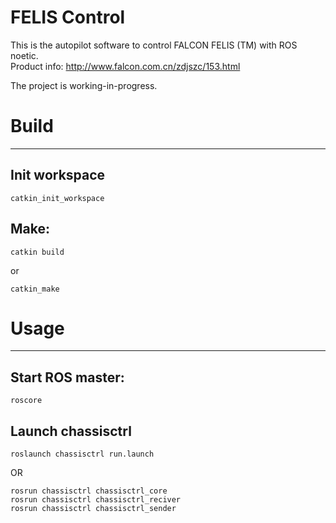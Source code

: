 # FELIS Control
This is the autopilot software to control FALCON FELIS (TM) with ROS noetic.     
Product info: http://www.falcon.com.cn/zdjszc/153.html

The project is working-in-progress. 

# Build
---
## Init workspace 

    catkin_init_workspace
## Make: 

    catkin build
or

    catkin_make

# Usage
---
## Start ROS master: 

    roscore
## Launch chassisctrl

    roslaunch chassisctrl run.launch

OR    

```
rosrun chassisctrl chassisctrl_core
rosrun chassisctrl chassisctrl_reciver
rosrun chassisctrl chassisctrl_sender
```